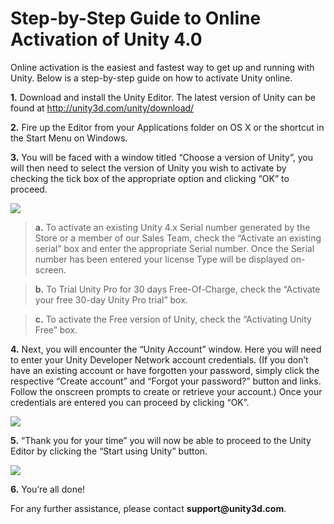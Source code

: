 Step-by-Step Guide to Online Activation of Unity 4.0
====================================================


Online activation is the easiest and fastest way to get up and running with Unity. Below is a step-by-step guide on how to activate Unity online.

  
__1.__       Download and install the Unity Editor. The latest version of Unity can be found at http://unity3d.com/unity/download/

  
__2.__       Fire up the Editor from your Applications folder on OS X or the shortcut in the Start Menu on Windows.

  
__3.__       You will be faced with a window titled <span class=keyword>“Choose a version of Unity”</span>, you will then need to select the version of Unity you wish to activate by checking the tick box of the appropriate option and clicking <span class=keyword>“OK”</span> to proceed.


![](http://docwiki.hq.unity3d.com/uploads/Main/chooseAversion.png)  

>__a.__       To activate an existing Unity 4.x Serial number generated by the Store or a member of our Sales Team, check the <span class=keyword>“Activate an existing serial”</span> box and enter the appropriate Serial number. Once the Serial number has been entered your license Type will be displayed on-screen.

>__b.__      To Trial Unity Pro for 30 days Free-Of-Charge, check the <span class=keyword>“Activate your free 30-day Unity Pro trial”</span> box.

>__c.__       To activate the Free version of Unity, check the <span class=keyword>“Activating Unity Free”</span> box.

  
__4.__       Next, you will encounter the <span class=keyword>“Unity Account”</span> window. Here you will need to enter your Unity Developer Network account credentials. (If you don’t have an existing account or have forgotten your password, simply click the respective <span class=keyword>“Create account”</span> and <span class=keyword>“Forgot your password?”</span> button and links. Follow the onscreen prompts to create or retrieve your account.) Once your credentials are entered you can proceed by clicking <span class=keyword>“OK”</span>.


![](http://docwiki.hq.unity3d.com/uploads/Main/activationSignin.png)  

  
__5.__       <span class=keyword>“Thank you for your time”</span> you will now be able to proceed to the Unity Editor by clicking the <span class=keyword>“Start using Unity”</span> button.


![](http://docwiki.hq.unity3d.com/uploads/Main/ActivationthankYouforYourtime.png)  

  
__6.__       You’re all done!

  
For any further assistance, please contact __support@unity3d.com__.
